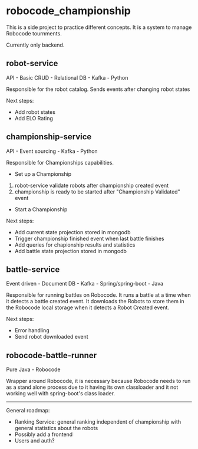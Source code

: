 # robocode_championship
This is a side project to practice different concepts. It is a system to manage Robocode tournments. 

Currently only backend. 


## robot-service

API - Basic CRUD - Relational DB - Kafka - Python

Responsible for the robot catalog.
Sends events after changing robot states

Next steps:

- Add robot states
- Add ELO Rating


## championship-service

API - Event sourcing - Kafka - Python

Responsible for Championships capabilities.
* Set up a Championship
1. robot-service validate robots after championship created event
2. championship is ready to be started after "Championship Validated" event
* Start a Championship

Next steps:

- Add current state projection stored in mongodb
- Trigger championship finished event when last battle finishes
- Add queries for chapionship results and statistics
- Add battle state projection stored in mongodb 

## battle-service

Event driven - Document DB - Kafka - Spring/spring-boot - Java

Responsible for running battles on Robocode. It runs a battle at a time when it detects a battle created event.
It downloads the Robots to store them in the Robocode local storage when it detects a Robot Created event.

Next steps:

- Error handling
- Send robot downloaded event

## robocode-battle-runner

Pure Java - Robocode

Wrapper around Robocode, it is necessary because Robocode needs to run as a stand alone process due to it having its own classloader and it not working well with spring-boot's class loader.

---

General roadmap:

- Ranking Service: general ranking independent of championship with general statistics about the robots
- Possibly add a frontend
- Users and auth?
